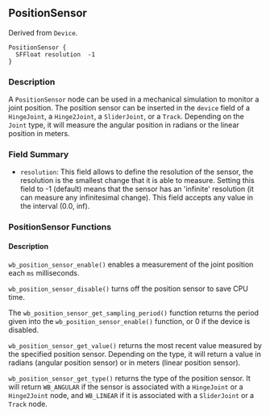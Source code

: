 ## PositionSensor

Derived from `Device`.


```
PositionSensor {
  SFFloat resolution  -1
}
```

### Description

A `PositionSensor` node can be used in a mechanical simulation to monitor a
joint position. The position sensor can be inserted in the `device` field of a
`HingeJoint`, a `Hinge2Joint`, a `SliderJoint`, or a `Track`. Depending on the
`Joint` type, it will measure the angular position in radians or the linear
position in meters.

### Field Summary

- `resolution`: This field allows to define the resolution of the sensor, the
resolution is the smallest change that it is able to measure. Setting this field
to -1 (default) means that the sensor has an 'infinite' resolution (it can
measure any infinitesimal change). This field accepts any value in the interval
(0.0, inf).

### PositionSensor Functions

#### Description

`wb_position_sensor_enable()` enables a measurement of the joint position each
`ms` milliseconds.

`wb_position_sensor_disable()` turns off the position sensor to save CPU time.

The `wb_position_sensor_get_sampling_period()` function returns the period given
into the `wb_position_sensor_enable()` function, or 0 if the device is disabled.

`wb_position_sensor_get_value()` returns the most recent value measured by the
specified position sensor. Depending on the type, it will return a value in
radians (angular position sensor) or in meters (linear position sensor).

`wb_position_sensor_get_type()` returns the type of the position sensor. It will
return `WB_ANGULAR` if the sensor is associated with a `HingeJoint` or a
`Hinge2Joint` node, and `WB_LINEAR` if it is associated with a `SliderJoint` or
a `Track` node.

